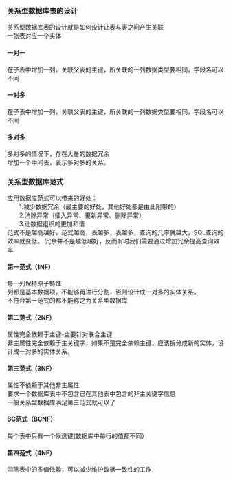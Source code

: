 
### 关系型数据库表的设计
关系型数据库表的设计就是如何设计让表与表之间产生关联  
一张表对应一个实体
#### 一对一
在子表中增加一列，关联父表的主键，所关联的一列数据类型要相同，字段名可以不同

#### 一对多
在子表中增加一列，关联父表的主键，所关联的一列数据类型要相同，字段名可以不同

#### 多对多
多对多的情况下，存在大量的数据冗余  
增加一个中间表，表示多对多的关系。


### 关系型数据库范式
应用数据库范式可以带来的好处：  
&emsp;&emsp;1.减少数据冗余（最主要的好处，其他好处都是由此附带的）  
&emsp;&emsp;2.消除异常（插入异常、更新异常、删除异常）  
&emsp;&emsp;3.让数据组织的更加和谐  
范式不是越高越好，范式越高，表越多，表越多，查询的几率就越大，SQL查询的效率就变低。
冗余并不是越低越好，反而有时我们需要通过增加冗余提高查询效率  

#### 第一范式（1NF）
每一列保持原子特性  
列都是基本数据项，不能够再进行分割，否则设计成一对多的实体关系。  
不符合第一范式的都不能称之为关系型数据库  

#### 第二范式（2NF）
属性完全依赖于主键-主要针对联合主键   
非主属性完全依赖于主关键字，如果不是完全依赖主键，应该拆分成新的实体，设计成一对多的实体关系。  

#### 第三范式（3NF）
属性不依赖于其他非主属性   
要求一个数据库表中不包含已在其他表中包含的非主关键字信息   
一般关系型数据库满足第三范式就可以了  

#### BC范式（BCNF）
每个表中只有一个候选键(数据库中每行的值都不同）  


#### 第四范式（4NF）
消除表中的多值依赖，可以减少维护数据一致性的工作  
